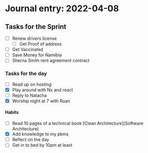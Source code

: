 # Journal entry:  2022-04-08

## Tasks for the Sprint
 - [ ] Renew drivers license 
	 - [ ] Get Proof of address
 - [ ] Get Vaccinated
 - [ ] Save Money for Namibia
 - [ ] Sherna Smith rent agreement contract

### Tasks for the day
- [ ] Read up on hosting
- [x] Play around with Nx and react
- [ ] Reply to Natacha
- [x] Worship night at 7 with Ruan

#### Habits
- [ ] Read 10 pages of a technical book [Clean Architecture](Software Architecture)
- [x] Add knowledge to my pkms
- [ ] Reflect on the day
- [ ] Get in to bed by 10pm at least